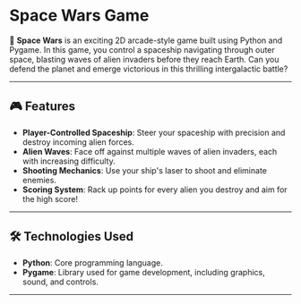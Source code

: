 # Space Wars Game

🚀 **Space Wars** is an exciting 2D arcade-style game built using Python and Pygame. In this game, you control a spaceship navigating through outer space, blasting waves of alien invaders before they reach Earth. Can you defend the planet and emerge victorious in this thrilling intergalactic battle?

---

## 🎮 Features
- **Player-Controlled Spaceship**: Steer your spaceship with precision and destroy incoming alien forces.
- **Alien Waves**: Face off against multiple waves of alien invaders, each with increasing difficulty.
- **Shooting Mechanics**: Use your ship's laser to shoot and eliminate enemies.
- **Scoring System**: Rack up points for every alien you destroy and aim for the high score!

---

## 🛠️ Technologies Used
- **Python**: Core programming language.
- **Pygame**: Library used for game development, including graphics, sound, and controls.

---


